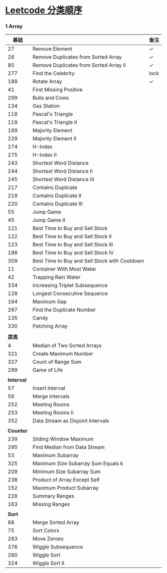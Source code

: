 # [Leetcode 分类顺序](https://cspiration.com/leetcodeClassification#103 "Title")

### 1 Array

| 基础		 |                                               | 备注 |
|----------|-----------------------------------------------|---|
| 27       | Remove Element                                | ✓ |
| 26       | Remove Duplicates from Sorted Array           | ✓ |
| 80       | Remove Duplicates from Sorted Array II        | ✓ |
| 277      | Find the Celebrity                            |lock|
| 189      | Rotate Array                                  | ✓ |
| 41       | First Missing Positive                        |   |
| 299      | Bulls and Cows                                |   |
| 134      | Gas Station                                   |   |
| 118      | Pascal's Triangle                             |   |
| 119      | Pascal's Triangle II                          |   |
| 169      | Majority Element                              |   |
| 229      | Majority Element II                           |   |
| 274      | H-Index                                       |   |
| 275      | H-Index II                                    |   |
| 243      | Shortest Word Distance                        |   |
| 244      | Shortest Word Distance II                     |   |
| 245      | Shortest Word Distance III                    |   |
| 217      | Contains Duplicate                            |   |
| 219      | Contains Duplicate II                         |   |
| 220      | Contains Duplicate III                        |   |
| 55       | Jump Game                                     |   |
| 45       | Jump Game II                                  |   |
| 121      | Best Time to Buy and Sell Stock               |   |
| 122      | Best Time to Buy and Sell Stock II            |   |
| 123      | Best Time to Buy and Sell Stock III           |   |
| 188      | Best Time to Buy and Sell Stock IV            |   |
| 309      | Best Time to Buy and Sell Stock with Cooldown |   |
| 11       | Container With Most Water                     |   |
| 42       | Trapping Rain Water                           |   |
| 334      | Increasing Triplet Subsequence                |   |
| 128      | Longest Consecutive Sequence                  |   |
| 164      | Maximum Gap                                   |   |
| 287      | Find the Duplicate Number                     |   |
| 135      | Candy                                         |   |
| 330      | Patching Array                                |   |
|          |                                               |   |
| **提高**       |                                               |   |
| 4        | Median of Two Sorted Arrays                   |   |
| 321      | Create Maximum Number                         |   |
| 327      | Count of Range Sum                            |   |
| 289      | Game of Life                                  |   |
|          |                                               |   |
| **Interval** |                                               |   |
| 57       | Insert Interval                               |   |
| 56       | Merge Intervals                               |   |
| 252      | Meeting Rooms                                 |   |
| 253      | Meeting Rooms II                              |   |
| 352      | Data Stream as Disjoint Intervals             |   |
|          |                                               |   |
| **Counter**  |                                               |   |
| 239      | Sliding Window Maximum                        |   |
| 295      | Find Median from Data Stream                  |   |
| 53       | Maximum Subarray                              |   |
| 325      | Maximum Size Subarray Sum Equals k            |   |
| 209      | Minimum Size Subarray Sum                     |   |
| 238      | Product of Array Except Self                  |   |
| 152      | Maximum Product Subarray                      |   |
| 228      | Summary Ranges                                |   |
| 163      | Missing Ranges                                |   |
|          |                                               |   |
| **Sort**     |                                               |   |
| 88       | Merge Sorted Array                            |   |
| 75       | Sort Colors                                   |   |
| 283      | Move Zeroes                                   |   |
| 376      | Wiggle Subsequence                            |   |
| 280      | Wiggle Sort                                   |   |
| 324      | Wiggle Sort II                                |   |
